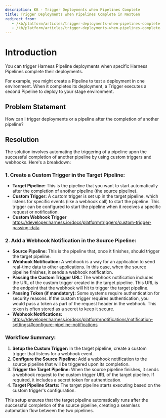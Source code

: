 ```yaml
---
description: KB - Trigger Deployments when Pipelines Complete
title: Trigger Deployments when Pipelines Complete in NextGen
redirect_from:
   - /kb/platform/articles/trigger-deployments-when-pipelines-complete-in-nextGen
   - /kb/platform/articles/trigger-deployments-when-pipelines-complete-in-next-gen
---
```


# Introduction

You can trigger Harness Pipeline deployments when specific Harness Pipelines complete their deployments.

For example, you might create a Pipeline to test a deployment in one environment. When it completes its deployment, a Trigger executes a second Pipeline to deploy to your stage environment.

## Problem Statement

How can I trigger deployments or a pipeline after the completion of another pipeline?

## Resolution

The solution involves automating the triggering of a pipeline upon the successful completion of another pipeline by using custom triggers and webhooks. Here's a breakdown:

### 1. **Create a Custom Trigger in the Target Pipeline:**
   - **Target Pipeline:** This is the pipeline that you want to start automatically after the completion of another pipeline (the source pipeline).
   - **Custom Trigger:** A custom trigger is set up in the target pipeline, which listens for specific events (like a webhook call) to start the pipeline. This trigger can be configured to start the pipeline when it receives a specific request or notification.
   - **Custom Webhook Trigger** https://developer.harness.io/docs/platform/triggers/custom-trigger-passing-data

### 2. **Add a Webhook Notification in the Source Pipeline:**
   - **Source Pipeline:** This is the pipeline that, once it finishes, should trigger the target pipeline.
   - **Webhook Notification:** A webhook is a way for an application to send real-time data to other applications. In this case, when the source pipeline finishes, it sends a webhook notification.
   - **Passing the Custom Trigger URL:** The webhook notification includes the URL of the custom trigger created in the target pipeline. This URL is the endpoint that the webhook will hit to trigger the target pipeline.
   - **Passing Token (if mandatory):** Some systems require authentication for security reasons. If the custom trigger requires authentication, you would pass a token as part of the request header in the webhook. This token is often stored as a secret to keep it secure.
   - **Webhook Notifications:** https://developer.harness.io/docs/platform/notifications/notification-settings/#configure-pipeline-notifications

### **Workflow Summary:**
1. **Setup the Custom Trigger:** In the target pipeline, create a custom trigger that listens for a webhook event.
2. **Configure the Source Pipeline:** Add a webhook notification to the source pipeline that will be triggered upon its completion.
3. **Trigger the Target Pipeline:** When the source pipeline finishes, it sends a webhook request to the custom trigger URL of the target pipeline. If required, it includes a secret token for authentication.
4. **Target Pipeline Starts:** The target pipeline starts executing based on the custom trigger's configuration.

This setup ensures that the target pipeline automatically runs after the successful completion of the source pipeline, creating a seamless automation flow between the two pipelines.